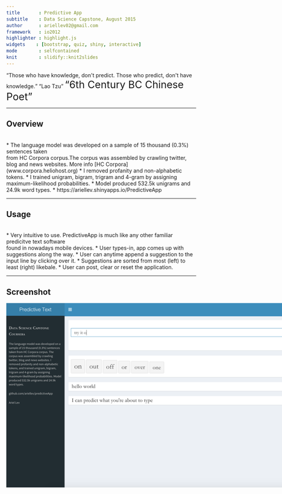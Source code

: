 ```yaml
---
title       : Predictive App
subtitle    : Data Science Capstone, August 2015
author      : ariellev02@gmail.com
framework   : io2012      
highlighter : highlight.js  
widgets    : [bootstrap, quiz, shiny, interactive]
mode        : selfcontained 
knit        : slidify::knit2slides
--- 
```


<q>Those who have knowledge, don't predict. Those who predict, don't have knowledge.</q>
<q>Lao Tzu</q>
<q style="font-size:20pt; margin-top:5px">6th Century BC Chinese Poet</q>

---

Overview
---
<br/>
* The language model was developed on a sample of 15 thousand (0.3%) sentences taken<br/>from HC Corpora corpus.The corpus was assembled by crawling twitter,<br/>blog and news websites. More info [HC Corpora](www.corpora.heliohost.org)
* I removed profanity and non-alphabetic tokens. 
* I trained unigram, bigram, trigram and 4-gram by assigning<br/>maximum-likelihood probabilities.
* Model produced 532.5k unigrams and 24.9k word types.
* https://ariellev.shinyapps.io/PredictiveApp

---

Usage
---
<br/>
* Very intuitive to use. PredictiveApp is much like any other familiar predicitve text software<br/>found in nowadays mobile devices.
* User types-in, app comes up with suggestions along the way. 
* User can anytime append a suggestion to the input line by clicking over it.
* Suggestions are sorted from most (left) to least (right) likebale.
* User can post, clear or reset the application.

---

## Screenshot

<!-- Limit image width and height -->
<style type="text/css">
img {     
  max-height: 560px;     
  max-width: 964px; 
}
</style>
<img src="predictiveApp.png"/>
<!-- Center image on slide -->
<script type="text/javascript" src="http://ajax.aspnetcdn.com/ajax/jQuery/jquery-1.7.min.js"></script>
<script type="text/javascript">
$(function() {     
  $("p:has(img)").addClass('centered'); 
});
</script>
